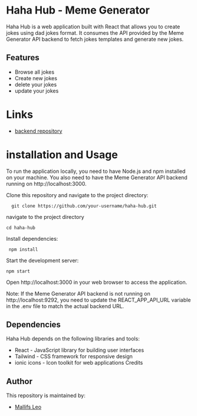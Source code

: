 

# Haha Hub - Meme Generator

Haha Hub is a web application built with React that allows you to create jokes using dad jokes format. It consumes the API provided by the Meme Generator API backend to fetch jokes templates and generate new jokes.

## Features
 - Browse all jokes
 - Create new jokes 
- delete your jokes
- update your jokes

 # Links
  - [backend repository](https://github.com/mallifs/phase_3_Project_MEME_GENERATOR)
 

# installation and Usage
To run the application locally, you need to have Node.js and npm installed on your machine. You also need to have the Meme Generator API backend running on http://localhost:3000.

Clone this repository and navigate to the project directory:

      git clone https://github.com/your-username/haha-hub.git 

 navigate to the project directory

    cd haha-hub
                
Install dependencies:

     npm install


Start the development server:

    npm start
 Open http://localhost:3000 in your web browser to access the application.

Note: If the Meme Generator API backend is not running on http://localhost:9292, you need to update the REACT_APP_API_URL variable in the .env file to match the actual backend URL.

## Dependencies

Haha Hub depends on the following libraries and tools:

- React - JavaScript library for building user interfaces
- Tailwind - CSS framework for responsive design
- ionic icons - Icon toolkit for web applications
Credits

## Author
This repository is maintained by:

- [Mallifs Leo](https://github.com/mallifs) 